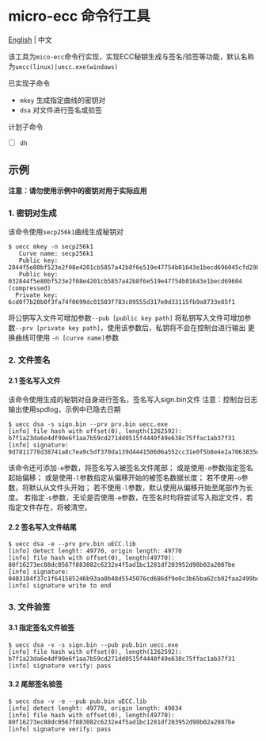micro-ecc 命令行工具
==========
[English](./README.md) | 中文

该工具为`mico-ecc`命令行实现，实现ECC秘钥生成与签名/验签等功能，默认名称为`uecc(linux)|uecc.exe(windows)`

已实现子命令
- `mkey` 生成指定曲线的密钥对
- `dsa` 对文件进行签名或验签

计划子命令
- [ ] `dh`

示例
---------
**注意：请勿使用示例中的密钥对用于实际应用**

### 1. 密钥对生成
该命令使用`secp256k1`曲线生成秘钥对
```
$ uecc mkey -n secp256k1
   Curve name: secp256k1
   Public key: 2844f5e80bf523e2f08e4201cb5857a42b8f6e519e47754b01643e1becd696045cfd298067f32c3899d7e9cb767915f3b75faab4636a507493a7916e8870a683
   Public key: 032844f5e80bf523e2f08e4201cb5857a42b8f6e519e47754b01643e1becd69604 (compressed)
  Private key: 6cd0f7b20b0f3fa74f0699dc01503f783c89555d317e0d33115fb9a8733e85f1
```
将公钥写入文件可增加参数`--pub [public key path]`
将私钥写入文件可增加参数`--prv [private key path]`，使用该参数后，私钥将不会在控制台进行输出
更换曲线可使用 `-n [curve name]`参数

### 2. 文件签名
#### 2.1 签名写入文件
该命令使用生成的秘钥对自身进行签名，签名写入sign.bin文件
注意：控制台日志输出使用spdlog，示例中已隐去日期
```
$ uecc dsa -s sign.bin --prv prv.bin uecc.exe
[info] file hash with offset(0), length(1262592): b7f1a23da6e4df90e6f1aa7b59cd271dd0515f4440f49e638c75ffac1ab37f31
[info] signature: 9d7811778d38741a8c7ea9c5df370da139d444150606a552cc31e0f5b8e4e2a7063835dc01a5676cf0a4aa9dc343c5041f3a733a88e8aa0fbc0827e0a0a8f0fa
```
该命令还可添加`-e`参数，将签名写入被签名文件尾部；
或是使用`-o`参数指定签名起始偏移；
或是使用`-l`参数指定从偏移开始的被签名数据长度；
若不使用`-o`参数，将默认从文件头开始；
若不使用`-l`参数，默认使用从偏移开始至尾部作为长度。
若指定`-s`参数，无论是否使用`-e`参数，在签名时均将尝试写入指定文件，若指定文件存在，将被清空。

#### 2.2 签名写入文件结尾
```
$ uecc dsa -e --prv prv.bin uECC.lib
[info] detect lenght: 49770, origin length: 49770 
[info] file hash with offset(0), length(49770): 80f16273ec88dc0567f883082c6232e4f5ad1bc1281df203952d98b02a2087be
[info] signature: 0403184f37c1f641585246b93aa0b48d5545076cd686df9e0c3b65ba62cb02faa2499bd50476aed41d6063a79353b18e40fbbfdcc5e77412b5f24938c3e76653
[info] signature write to end
```

### 3. 文件验签
#### 3.1 指定签名文件验签
```
$ uecc dsa -v -s sign.bin --pub pub.bin uecc.exe
[info] file hash with offset(0), length(1262592): b7f1a23da6e4df90e6f1aa7b59cd271dd0515f4440f49e638c75ffac1ab37f31
[info] signature verify: pass
```

#### 3.2 尾部签名验签
```
$ uecc dsa -v -e --pub pub.bin uECC.lib
[info] detect lenght: 49770, origin length: 49834
[info] file hash with offset(0), length(49770): 80f16273ec88dc0567f883082c6232e4f5ad1bc1281df203952d98b02a2087be
[info] signature verify: pass
```
